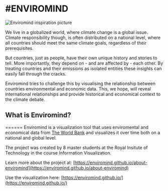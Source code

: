 #ENVIROMIND
======
![Enviromind inspiration picture](https://enviromind.github.io/about-enviromind/Startpage_NoText.png "Enviromind")

We live in a globalized world, where climate change is a global issue. Climate responsibility though, is often distributed on a national level, where all countries should meet the same climate goals, regardless of their prerequisites. 

But countries, just as people, have their own unique history and stories to tell. More importantly, they depend on - and are affected by - each other. By treating countries and their emissions as isolated entities these insights can easily fall through the cracks.
 
Enviromind tries to challenge this by visualising the relationship between countries environmental and economic data. This, we hope, will reveal international relationships and provide historical and economical context to the climate debate.

## What is Enviromind?
======
Enviromind is a visualization tool that uses enviromental and economical data from [The World Bank](http://data.worldbank.org/) and visualizes it over time both on a national and global level. 

The project was created by 8 master students at the Royal Insitute of Technology in the course Information Visualization. 

Learn more about the project at: [https://enviromind.github.io/about-enviromind](https://enviromind.github.io/about-enviromind)

Use the visualization here: [https://enviromind.github.io/](https://enviromind.github.io/)

